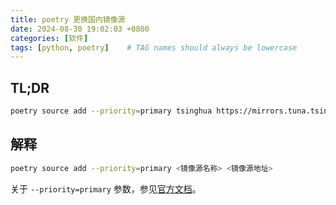 ```yaml
---
title: poetry 更换国内镜像源
date: 2024-08-30 19:02:03 +0800
categories: [软件]
tags: [python, poetry]    # TAG names should always be lowercase
---
```


## TL;DR

```bash
poetry source add --priority=primary tsinghua https://mirrors.tuna.tsinghua.edu.cn/pypi/web/simple
```

## 解释

```bash
poetry source add --priority=primary <镜像源名称> <镜像源地址>
```

关于 `--priority=primary` 参数，参见[官方文档](https://python-poetry.org/docs/repositories/#package-sources)。
